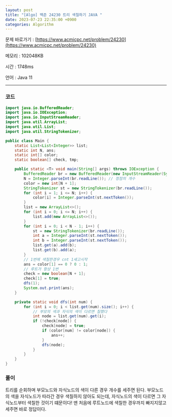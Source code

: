 ```yaml
---
layout: post
title: "[Algo] 백준 24230 트리 색칠하기 JAVA "
date: 2023-07-23 22:35:00 +0900
categories: Algorithm
---
```


문제 바로가기 : [https://www.acmicpc.net/problem/24230](https://www.acmicpc.net/problem/24230)

메모리 : 102048KB

시간 : 1748ms

언어 : Java 11

---

### 코드

```java
import java.io.BufferedReader;
import java.io.IOException;
import java.io.InputStreamReader;
import java.util.ArrayList;
import java.util.List;
import java.util.StringTokenizer;

public class Main {
    static List<List<Integer>> list;
    static int N, ans;
    static int[] color;
    static boolean[] check, tmp;

    public static <T> void main(String[] args) throws IOException {
        BufferedReader br = new BufferedReader(new InputStreamReader(System.in));
        N = Integer.parseInt(br.readLine()); // 정점의 개수
        color = new int[N + 1];
        StringTokenizer st = new StringTokenizer(br.readLine());
        for (int i = 1; i <= N; i++) {
            color[i] = Integer.parseInt(st.nextToken());
        }
        list = new ArrayList<>();
        for (int i = 0; i <= N; i++) {
            list.add(new ArrayList<>());
        }
        for (int i = 0; i < N - 1; i++) {
            st = new StringTokenizer(br.readLine());
            int a = Integer.parseInt(st.nextToken());
            int b = Integer.parseInt(st.nextToken());
            list.get(a).add(b);
            list.get(b).add(a);
        }
        // 1번에 색칠한경우 cnt 1세고시작
        ans = color[1] == 0 ? 0 : 1;
        // 루트가 항상 1번
        check = new boolean[N + 1];
        check[1] = true;
        dfs(1);
        System.out.print(ans);
    }

    private static void dfs(int num) {
        for (int i = 0; i < list.get(num).size(); i++) {
            // 부모의 색과 자식의 색이 다르면 칠했다
            int node = list.get(num).get(i);
            if (!check[node]) {
                check[node] = true;
                if (color[num] != color[node]) {
                    ans++;
                }
                dfs(node);
            }
        }
    }
}
```

### 풀이

트리를 순회하며 부모노드와 자식노드의 색이 다른 경우 개수를 세주면 된다. 부모노드의 색을 자식노드가 따라간 경우 색칠하지 않아도 되는데, 자식노드의 색이 다르면 그 자식노드부터 색칠한 것이기 떄문이다! 맨 처음에 루트노드에 색칠한 경우까지 빠지지않고 세주면 바로 정답이다.

